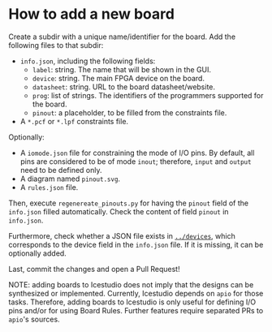 # How to add a new board

Create a subdir with a unique name/identifier for the board.
Add the following files to that subdir:

- `info.json`, including the following fields:
  - `label`: string. The name that will be shown in the GUI.
  - `device`: string. The main FPGA device on the board.
  - `datasheet`: string. URL to the board datasheet/website.
  - `prog`: list of strings. The identifiers of the programmers supported for the board.
  - `pinout`: a placeholder, to be filled from the constraints file.
- A `*.pcf` or `*.lpf` constraints file.

Optionally:

- A `iomode.json` file for constraining the mode of I/O pins. By default, all pins are considered to be
  of mode `inout`; therefore, `input` and `output` need to be defined only.
- A diagram named `pinout.svg`.
- A `rules.json` file.

Then, execute `regenereate_pinouts.py` for having the `pinout` field of the `info.json` filled automatically.
Check the content of field `pinout` in `info.json`.

Furthermore, check whether a JSON file exists in [`../devices`](../devices), which corresponds to the device field in
the `info.json` file. If it is missing, it can be optionally added.

Last, commit the changes and open a Pull Request!

NOTE: adding boards to Icestudio does not imply that the designs can be synthesized or implemented. Currently, Icestudio
depends on `apio` for those tasks. Therefore, adding boards to Icestudio is only useful for defining I/O pins and/or for
using Board Rules. Further features require separated PRs to `apio`'s sources.
